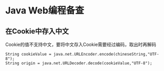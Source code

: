 Java Web编程备查
===============

在Cookie中存入中文
--------------------
Cookie的值不支持中文，要将中文存入Cookie需要经过编码，取出时再解码

	String cookieValue = java.net.URLEncoder.encode(chineseString,"UTF-8");
	String origin = java.net.URLDecoder.decode(cookieValue,"UTF-8");